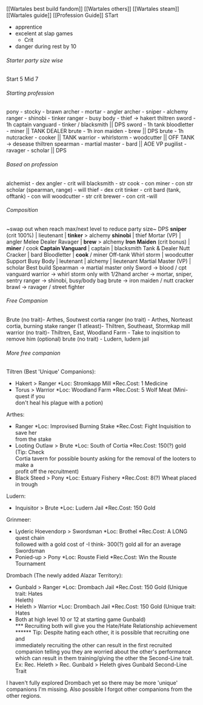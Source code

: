 


[[Wartales best build fandom]]
[[Wartales others]]
[[Wartales steam]]
[[Wartales guide]]
[[Profession Guide]]
STart
- apprentice
- excelent at slap games
	- Crit
- danger during rest by 10

###### Starter party size wise
Start 5
Mid 7
###### Starting profession
pony - stocky - brawn
archer - mortar - angler
archer - sniper - alchemy
ranger - shinobi - tinker
ranger - busy body - thief -> hakert thiltren
sword - 1h captain vanguard - tinker / blacksmith || DPS
sword - 1h tank bloodletter - miner || TANK DEALER
brute - 1h iron maiden - brew || DPS
brute - 1h nutcracker - cooker || TANK 
warrior - whirlstorm - woodcutter || OFF TANK -> desease thiltren
spearman -  martial master - bard || AOE VP
pugilist - ravager - scholar || DPS


###### Based on profession
alchemist - dex
angler - crit will
blacksmith - str
cook - con
miner - con str
scholar (spearman, range) - will
thief - dex crit
tinker - crit
bard (tank, offtank) - con will
woodcutter - str crit
brewer - con crit -will


###### Composition
~swap out when reach max/next level to reduce party size~
DPS
	**sniper** (crit 100%) | lieutenant | **tinker** > alchemy
	**shinobi** | thief
	Mortar (VP) | angler
Melee Dealer
	Ravager | **brew** > alchemy
	**Iron Maiden** (crit bonus) | **miner** / cook
	**Captain Vanguard** | captain | blacksmith
Tank & Dealer
	Nutt Cracker | bard
	Bloodletter | **cook** / miner
Off-tank
	Whirl storm | woodcutter
Support
	Busy Body | leutenant | alchemy | lieutenant
	Martial Master (VP) | scholar
Best build
Spearman -> martial master only
Sword -> blood / cpt vanguard
warrior -> whirl storm only with 1/2hand
archer -> mortar, sniper, sentry
ranger -> shinobi, busy/body bag
brute -> iron maiden / nutt cracker
brawl -> ravager / street fighter


###### Free Companion
Brute (no trait)- Arthes, Soutwest cortia
ranger (no trait) - Arthes, Norteast cortia, burning stake
ranger (1 atleast)- Thiltren, Southeast, Stormkap mill
warrior (no trait)- Thiltren, East, Woodland Farm - Take to inqisition to remove him (optional)
brute (no trait) - Ludern, ludern jail

###### More free companion
Tiltren (Best 'Unique' Companions):  
- Hakert > Ranger *Loc: Stromkapp Mill *Rec.Cost: 1 Medicine  
- Torus > Warrior *Loc: Woodland Farm *Rec.Cost: 5 Wolf Meat (Mini-quest if you  
don't heal his plague with a potion)  
  
Arthes:  
- Ranger *Loc: Improvised Burning Stake *Rec.Cost: Fight Inquisition to save her  
from the stake  
- Looting Outlaw > Brute *Loc: South of Cortia *Rec.Cost: 150(?) gold (Tip: Check  
Cortia tavern for possible bounty asking for the removal of the looters to make a  
profit off the recruitment)  
- Black Steed > Pony *Loc: Estuary Fishery *Rec.Cost: 8(?) Wheat placed in trough  
  
Ludern:  
- Inquisitor > Brute *Loc: Ludern Jail *Rec.Cost: 150 Gold  
  
Grinmeer:  
- Lyderic Hoevendorp > Swordsman *Loc: Brothel *Rec.Cost: A LONG quest chain  
followed with a gold cost of -I think- 300(?) gold all for an average Swordsman  
- Ponied-up > Pony *Loc: Rouste Field *Rec.Cost: Win the Rouste Tournament  
  
Drombach (The newly added Alazar Territory):  
- Gunbald > Ranger *Loc: Drombach Jail *Rec.Cost: 150 Gold (Unique trait: Hates  
Heleth)  
- Heleth > Warrior *Loc: Drombach Jail *Rec.Cost: 150 Gold (Unique trait: Hates  
- Both at high level 10 or 12 at starting game
Gunbald)  
*** Recruiting both will give you the Hate/Hate Relationship achievement  
****** Tip: Despite hating each other, it is possible that recruiting one and  
immediately recruiting the other can result in the first recruited  
companion telling you they are worried about the other's performance  
which can result in them training/giving the other the Second-Line trait.  
Ex: Rec. Heleth > Rec. Gunbald > Heleth gives Gunbald Second-Line Trait  
  
I haven't fully explored Drombach yet so there may be more 'unique' companions I'm missing. Also possible I forgot other companions from the other regions.